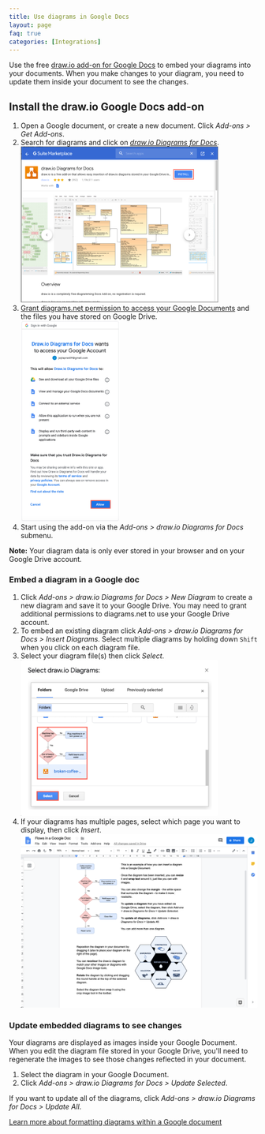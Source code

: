 ```yaml
---
title: Use diagrams in Google Docs
layout: page
faq: true
categories: [Integrations]
---
```


Use the free [draw.io add-on for Google Docs](https://gsuite.google.com/u/0/marketplace/app/drawio_diagrams_for_docs/224440279306?hl=en&pann=docs_addon_widget) to embed your diagrams into your documents. When you make changes to your diagram, you need to update them inside your document to see the changes.

## Install the draw.io Google Docs add-on

1. Open a Google document, or create a new document. Click _Add-ons > Get Add-ons_.
2. Search for diagrams and click on [_draw.io Diagrams for Docs_](https://gsuite.google.com/u/0/marketplace/app/drawio_diagrams_for_docs/224440279306?hl=en&pann=docs_addon_widget).
<br /><img src="/assets/img/blog/diagrams-docs-google-marketplace.png" width="400" alt="Install the diagrams for Docs add-on from the Google Marketplace">
3. [Grant diagrams.net permission to access your Google Documents](/doc/faq/gsuite-permissions) and the files you have stored on Google Drive.
<br /><img src="/assets/img/blog/diagrams-docs-grant-permission.png" width="200" alt="Grant permission for diagrams.net to access your Google Drive files and Google Docs">
4. Start using the add-on via the _Add-ons > draw.io Diagrams for Docs_ submenu.

**Note:** Your diagram data is only ever stored in your browser and on your Google Drive account.

### Embed a diagram in a Google doc

1. Click _Add-ons > draw.io Diagrams for Docs > New Diagram_ to create a new diagram and save it to your Google Drive. You may need to grant additional permissions to diagrams.net to use your Google Drive account.
2. To embed an existing diagram click _Add-ons > draw.io Diagrams for Docs > Insert Diagrams_. Select multiple diagrams by holding down ``Shift`` when you click on each diagram file.
3. Select your diagram file(s) then click _Select_.
<br /><img src="/assets/img/blog/addon-google-select-diagram.png" width="400" alt="Select your diagram file from Google Drive to insert into your document">
4. If your diagrams has multiple pages, select which page you want to display, then click _Insert_.
<br /><img src="/assets/img/blog/addon-google-docs-examples.png" width="600" alt="Embed a diagram in Google Docs">

### Update embedded diagrams to see changes

Your diagrams are displayed as images inside your Google Document. When you edit the diagram file stored in your Google Drive, you'll need to regenerate the images to see those changes reflected in your document.

1. Select the diagram in your Google Document.
2. Click _Add-ons > draw.io Diagrams for Docs > Update Selected_.

If you want to update all of the diagrams, click _Add-ons > draw.io Diagrams for Docs > Update All_.

[Learn more about formatting diagrams within a Google document](/blog/diagrams-google-docs)
